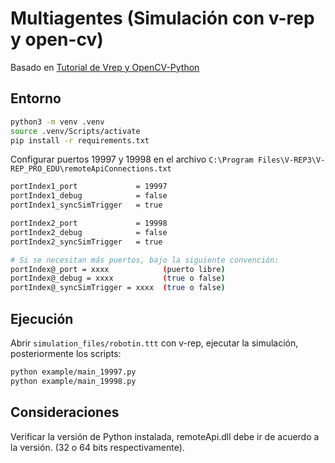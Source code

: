 # Multiagentes (Simulación con v-rep y open-cv)

Basado en [Tutorial de Vrep y OpenCV-Python](https://robologs.net/2016/07/07/tutorial-de-vrep-y-opencv-python/)

## Entorno 

```bash
python3 -m venv .venv
source .venv/Scripts/activate
pip install -r requirements.txt
```

Configurar puertos 19997 y 19998 en el archivo `C:\Program Files\V-REP3\V-REP_PRO_EDU\remoteApiConnections.txt`

```bash
portIndex1_port             = 19997
portIndex1_debug            = false
portIndex1_syncSimTrigger   = true

portIndex2_port             = 19998
portIndex2_debug            = false
portIndex2_syncSimTrigger   = true

# Si se necesitan más puertos, bajo la siguiente convención:
portIndex@_port = xxxx            (puerto libre)
portIndex@_debug = xxxx           (true o false)     
portIndex@_syncSimTrigger = xxxx  (true o false)   
```

## Ejecución
Abrir  `simulation_files/robotin.ttt` con v-rep, ejecutar la simulación, posteriormente los scripts:

```bash
python example/main_19997.py
python example/main_19998.py
```



## Consideraciones
Verificar la versión de Python instalada, remoteApi.dll debe ir de acuerdo a la versión. (32 o 64 bits respectivamente).